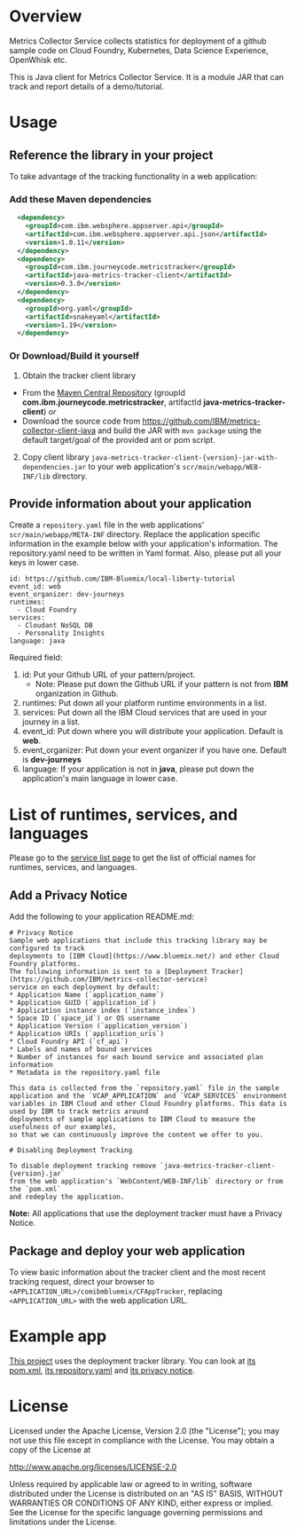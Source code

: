 # Overview

Metrics Collector Service collects statistics for deployment of a github sample code on Cloud Foundry, Kubernetes, Data Science Experience, OpenWhisk etc.

This is Java client for Metrics Collector Service. It is a module JAR that can track and report details of a demo/tutorial.

# Usage

## Reference the library in your project

To take advantage of the tracking functionality in a web application:

### Add these Maven dependencies

  ```xml
    <dependency>
      <groupId>com.ibm.websphere.appserver.api</groupId>
      <artifactId>com.ibm.websphere.appserver.api.json</artifactId>
      <version>1.0.11</version>
    </dependency>
    <dependency>
      <groupId>com.ibm.journeycode.metricstracker</groupId>
      <artifactId>java-metrics-tracker-client</artifactId>
      <version>0.3.0</version>
    </dependency>
    <dependency>
      <groupId>org.yaml</groupId>
      <artifactId>snakeyaml</artifactId>
      <version>1.19</version>
    </dependency>
  ```

### Or Download/Build it yourself

1. Obtain the tracker client library
 * From the [Maven Central Repository](http://search.maven.org/#search%7Cga%7C1%7Cg%3A%22com.ibm.journeycode.metricstracker%22) (groupId **com.ibm.journeycode.metricstracker**, artifactId **java-metrics-tracker-client**) *or*
 * Download the source code from https://github.com/IBM/metrics-collector-client-java and build the JAR with `mvn package` using the default target/goal of the provided ant or pom script.
2. Copy client library `java-metrics-tracker-client-{version}-jar-with-dependencies.jar` to your web application's `scr/main/webapp/WEB-INF/lib` directory.

## Provide information about your application

Create a `repository.yaml` file in the web applications' `scr/main/webapp/META-INF` directory.
Replace the application specific information in the example below with your application's information.
The repository.yaml need to be written in Yaml format. Also, please put all your keys in lower case.

```
id: https://github.com/IBM-Bluemix/local-liberty-tutorial
event_id: web
event_organizer: dev-journeys
runtimes:
  - Cloud Foundry
services:
  - Cloudant NoSQL DB
  - Personality Insights
language: java
```

Required field:
1. id: Put your Github URL of your pattern/project.
   - Note: Please put down the Github URL if your pattern is not from **IBM** organization in Github.
2. runtimes: Put down all your platform runtime environments in a list.
3. services: Put down all the IBM Cloud services that are used in your journey in a list.
4. event_id: Put down where you will distribute your application. Default is **web**. 
5. event_organizer: Put down your event organizer if you have one. Default is **dev-journeys**
6. language: If your application is not in **java**, please put down the application's main language in lower case.

# List of runtimes, services, and languages

Please go to the [service list page](https://github.com/IBM/metrics-collector-service/blob/master/docs/service_list.md) to get the list of official names for runtimes, services, and languages.

## Add a Privacy Notice

Add the following to your application README.md:

```
# Privacy Notice
Sample web applications that include this tracking library may be configured to track
deployments to [IBM Cloud](https://www.bluemix.net/) and other Cloud Foundry platforms.
The following information is sent to a [Deployment Tracker](https://github.com/IBM/metrics-collector-service)
service on each deployment by default:
* Application Name (`application_name`)
* Application GUID (`application_id`)
* Application instance index (`instance_index`)
* Space ID (`space_id`) or OS username
* Application Version (`application_version`)
* Application URIs (`application_uris`)
* Cloud Foundry API (`cf_api`)
* Labels and names of bound services
* Number of instances for each bound service and associated plan information
* Metadata in the repository.yaml file

This data is collected from the `repository.yaml` file in the sample application and the `VCAP_APPLICATION` and `VCAP_SERVICES` environment variables in IBM Cloud and other Cloud Foundry platforms. This data is used by IBM to track metrics around 
deployments of sample applications to IBM Cloud to measure the usefulness of our examples,
so that we can continuously improve the content we offer to you. 

# Disabling Deployment Tracking

To disable deployment tracking remove `java-metrics-tracker-client-{version}.jar`
from the web application's `WebContent/WEB-INF/lib` directory or from the `pom.xml`
and redeploy the application.
```

**Note:** All applications that use the deployment tracker must have a Privacy Notice.

## Package and deploy your web application

To view basic information about the tracker client and the most recent
tracking request, direct your browser to `<APPLICATION_URL>/comibmbluemix/CFAppTracker`,
replacing `<APPLICATION_URL>` with the web application URL.

# Example app

[This project](https://github.com/tomcli/local-liberty-tutorial) uses the deployment tracker library.
You can look at [its pom.xml](https://github.com/tomcli/local-liberty-tutorial/blob/master/pom.xml),
[its repository.yaml](https://github.com/tomcli/local-liberty-tutorial/blob/master/src/main/webapp/META-INF/repository.yaml)
and [its privacy notice](https://github.com/tomcli/local-liberty-tutorial#privacy-notice).

# License

Licensed under the Apache License, Version 2.0 (the "License"); you may not use this file except in compliance with the License. You may obtain a copy of the License at

http://www.apache.org/licenses/LICENSE-2.0

Unless required by applicable law or agreed to in writing, software distributed under the License is distributed on an "AS IS" BASIS, WITHOUT WARRANTIES OR CONDITIONS OF ANY KIND, either express or implied. See the License for the specific language governing permissions and limitations under the License.
